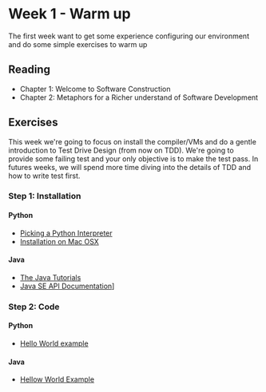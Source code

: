 # Week 1 -  Warm up

The first week want to get some experience configuring our environment and do some simple exercises to warm up

## Reading
* Chapter 1: Welcome to Software Construction
* Chapter 2: Metaphors for a Richer understand of Software Development

## Exercises
This week we're going to focus on install the compiler/VMs and do a gentle introduction to Test Drive Design (from now on TDD). We're going to provide some failing test and your only objective is to make the test pass. In futures weeks, we will spend more time diving into the details of TDD and how to write test first.

### Step 1: Installation

#### Python
* [Picking a Python Interpreter](http://docs.python-guide.org/en/latest/starting/which-python/)
* [Installation on Mac OSX](http://docs.python-guide.org/en/latest/starting/install/osx/)

#### Java

* [The Java Tutorials](https://docs.oracle.com/javase/tutorial/index.html)
* [Java SE API Documentation](https://docs.oracle.com/javase/8/docs/api/index.html)]


### Step 2: Code

#### Python
* [Hello World example](./python/README.md)

#### Java

* [Hellow World Example](./java/README.md)
